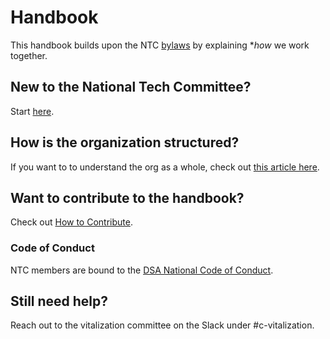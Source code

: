 # Handbook

This handbook builds upon the NTC [bylaws](documents/gov-docs) by explaining \*_how_
we work together.

## New to the National Tech Committee?

Start [here](participating/getting-started).

## How is the organization structured?

If you want to to understand the org as a whole, check out
[this article here](structure/organizational-structure).

## Want to contribute to the handbook?

Check out [How to Contribute](../contributing).

### Code of Conduct

NTC members are bound to the
[DSA National Code of Conduct](https://www.dsausa.org/dsa-code-of-conduct-for-members/).

## Still need help?

Reach out to the vitalization committee on the Slack under #c-vitalization.
